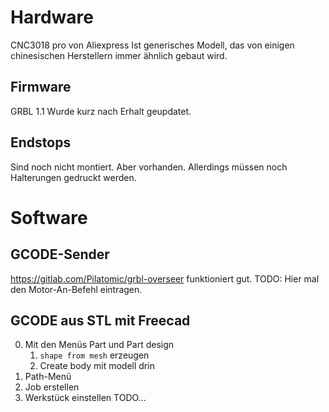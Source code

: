 # Hardware
CNC3018 pro von Aliexpress
Ist generisches Modell, das von einigen chinesischen Herstellern immer ähnlich gebaut wird.
## Firmware
GRBL 1.1
Wurde kurz nach Erhalt geupdatet.
## Endstops
Sind noch nicht montiert. Aber vorhanden.
Allerdings müssen noch Halterungen gedruckt werden.

# Software

## GCODE-Sender
https://gitlab.com/Pilatomic/grbl-overseer funktioniert gut.
TODO: Hier mal den Motor-An-Befehl eintragen.

## GCODE aus STL mit Freecad
0. Mit den Menüs Part und Part design 
    1. `shape from mesh` erzeugen
    2. Create body mit modell drin
1. Path-Menü
2. Job erstellen
3. Werkstück einstellen
TODO...
